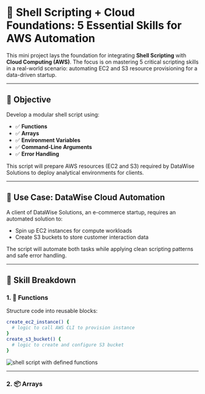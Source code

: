 # 🚀 Shell Scripting + Cloud Foundations: 5 Essential Skills for AWS Automation

This mini project lays the foundation for integrating **Shell Scripting** with **Cloud Computing (AWS)**. The focus is on mastering 5 critical scripting skills in a real-world scenario: automating EC2 and S3 resource provisioning for a data-driven startup.

---

## 🎯 Objective

Develop a modular shell script using:

- ✅ **Functions**
- ✅ **Arrays**
- ✅ **Environment Variables**
- ✅ **Command-Line Arguments**
- ✅ **Error Handling**

This script will prepare AWS resources (EC2 and S3) required by DataWise Solutions to deploy analytical environments for clients.

---

## 📘 Use Case: DataWise Cloud Automation

A client of DataWise Solutions, an e-commerce startup, requires an automated solution to:

- Spin up EC2 instances for compute workloads
- Create S3 buckets to store customer interaction data

The script will automate both tasks while applying clean scripting patterns and safe error handling.

---

## 🔧 Skill Breakdown

### 1. 🧩 **Functions**

Structure code into reusable blocks:

```bash
create_ec2_instance() {
  # logic to call AWS CLI to provision instance
}
create_s3_bucket() {
  # logic to create and configure S3 bucket
}
```

![shell script with defined functions](./shell-script-with-defined-functions.png)

---

### 2. 📦 **Arrays**
